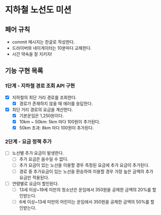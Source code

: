 # 지하철 노선도 미션

## 페어 규칙

- commit 메시지는 한글로 작성한다.
- 드라이버와 네이게이터는 10분마다 교체한다.
- 시간 약속을 잘 지키자!

## 기능 구현 목록

### 1단계 - 지하철 경로 조회 API 구현

- [x] 지하철의 최단 거리 경로를 조회한다.
  - [x] 경로가 존재하지 않을 때 에러를 응답한다.
- [x] 최단 거리 경로의 요금을 계산한다.
  - [x] 기본운임은 1,250원이다.
  - [x] 10km ~ 50km: 5km 마다 100원이 추가된다.
  - [x] 50km 초과: 8km 마다 100원이 추가된다.

### 2단계 - 요금 정책 추가

- [ ] 노선별 추가 요금이 발생한다.
  - [ ] 추가 요금은 음수일 수 없다.
  - [ ] 추가 요금이 있는 노선을 이용할 경우 측정된 요금에 추가 요금이 추가된다.
  - [ ] 경로 중 추가요금이 있는 노선을 환승하여 이용할 경우 가장 높은 금액의 추가 요금만 적용된다.
- [ ] 연령별로 요금이 할인된다.
  - [ ] 13세 이상~19세 미만의 청소년은 운임에서 350원을 공제한 금액의 20%를 할인받는다.
  - [ ] 6세 이상~13세 미만의 어린이는 운임에서 350원을 공제한 금액의 50%를 할인받는다.
